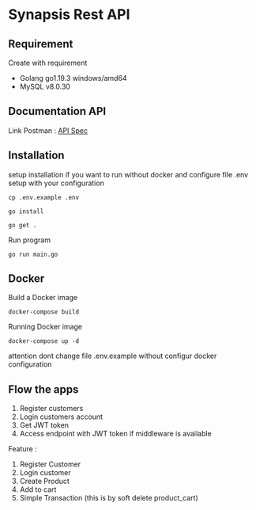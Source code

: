 # Synapsis Rest API

## Requirement

Create with requirement

- Golang go1.19.3 windows/amd64
- MySQL v8.0.30

## Documentation API

Link Postman : [API Spec](https://www.postman.com/restless-satellite-772023/workspace/synapsis-api)

## Installation

setup installation if you want to run without docker
and configure file .env setup with your configuration

```
cp .env.example .env
```

```
go install
```

```
go get .
```

Run program

```
go run main.go
```

## Docker

Build a Docker image

```
docker-compose build
```

Running Docker image

```
docker-compose up -d
```

attention dont change file .env.example without configur docker configuration

## Flow the apps

1. Register customers
2. Login customers account
3. Get JWT token
4. Access endpoint with JWT token if middleware is available

Feature :

1. Register Customer
2. Login customer
3. Create Product
4. Add to cart
5. Simple Transaction (this is by soft delete product_cart)
